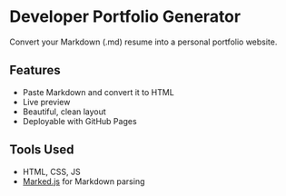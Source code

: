 # Developer Portfolio Generator

Convert your Markdown (.md) resume into a personal portfolio website.

## Features
- Paste Markdown and convert it to HTML
- Live preview
- Beautiful, clean layout
- Deployable with GitHub Pages

## Tools Used
- HTML, CSS, JS
- [Marked.js](https://marked.js.org) for Markdown parsing



